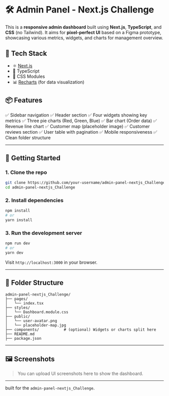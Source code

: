 # 🛠️ Admin Panel - Next.js Challenge

This is a **responsive admin dashboard** built using **Next.js**, **TypeScript**, and **CSS** (no Tailwind). It aims for **pixel-perfect UI** based on a Figma prototype, showcasing various metrics, widgets, and charts for management overview.

## 🔧 Tech Stack

* ⚛️ [Next.js](https://nextjs.org/)
* 📘 TypeScript
* 🎨 CSS Modules
* 📊 [Recharts](https://recharts.org/en-US) (for data visualization)

## 📦 Features

✅ Sidebar navigation
✅ Header section
✅ Four widgets showing key metrics
✅ Three pie charts (Red, Green, Blue)
✅ Bar chart (Order data)
✅ Revenue line chart
✅ Customer map (placeholder image)
✅ Customer reviews section
✅ User table with pagination
✅ Mobile responsiveness
✅ Clean folder structure

---

## 🚀 Getting Started

### 1. Clone the repo

```bash
git clone https://github.com/your-username/admin-panel-nextjs_Challenge.git
cd admin-panel-nextjs_Challenge
```

### 2. Install dependencies

```bash
npm install
# or
yarn install
```

### 3. Run the development server

```bash
npm run dev
# or
yarn dev
```

Visit `http://localhost:3000` in your browser.

---

## 📂 Folder Structure

```
admin-panel-nextjs_Challenge/
├── pages/
│   └── index.tsx
├── styles/
│   └── Dashboard.module.css
├── public/
│   └── user-avatar.png
│   └── placeholder-map.jpg
├── components/           # (optional) Widgets or charts split here
├── README.md
├── package.json
```

---

## 🖼️ Screenshots

> You can upload UI screenshots here to show the dashboard.

---


 built for the `admin-panel-nextjs_Challenge`.
